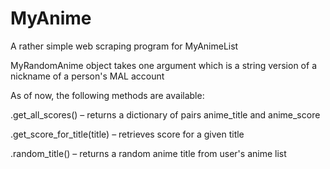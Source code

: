 ﻿# MyAnime
A rather simple web scraping program for MyAnimeList




MyRandomAnime object takes one argument which is a string version of a nickname of a person's MAL account

As of now, the following methods are available:


.get_all_scores() – returns a dictionary of pairs anime_title and anime_score

.get_score_for_title(title) – retrieves score for a given title

.random_title() – returns a random anime title from user's anime list


